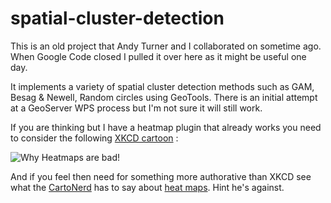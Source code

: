 # spatial-cluster-detection

This is an old project that Andy Turner and I collaborated on sometime ago. 
When Google Code closed I pulled it over here as it might be useful one day.

It implements a variety of spatial cluster detection methods such as GAM, Besag & Newell, Random circles using GeoTools. 
There is an initial attempt at a GeoServer WPS process but I'm not sure it will still work.

If you are thinking but I have a heatmap plugin that already works you need to consider the following [XKCD cartoon](http://xkcd.com/1138/) : 

![Why Heatmaps are bad!](http://imgs.xkcd.com/comics/heatmap.png)

And if you feel then need for something more authorative than XKCD see what the [CartoNerd](http://cartonerd.blogspot.co.uk/) has to say about [heat maps](http://cartonerd.blogspot.co.uk/2015/02/when-is-heat-map-not-heat-map.html). Hint he's against.

  
